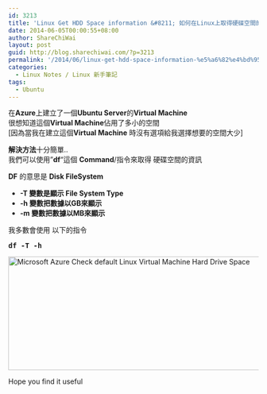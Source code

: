 ```yaml
---
id: 3213
title: 'Linux Get HDD Space information &#8211; 如何在Linux上取得硬碟空間的資訊'
date: 2014-06-05T00:00:55+08:00
author: ShareChiWai
layout: post
guid: http://blog.sharechiwai.com/?p=3213
permalink: '/2014/06/linux-get-hdd-space-information-%e5%a6%82%e4%bd%95%e5%9c%a8linux%e4%b8%8a%e5%8f%96%e5%be%97%e7%a1%ac%e7%a2%9f%e7%a9%ba%e9%96%93%e7%9a%84%e8%b3%87%e8%a8%8a/'
categories:
  - Linux Notes / Linux 新手筆記
tags:
  - Ubuntu
---
```

在**Azure**上建立了一個**Ubuntu Server**的**Virtual Machine**  
很想知道這個**Virtual Machine**佔用了多小的空間  
[因為當我在建立這個**Virtual Machine** 時沒有選項給我選擇想要的空間大少]

**解決方法**十分簡單..  
我們可以使用&#8221;**df**&#8220;這個 **Command**/指令來取得 硬碟空間的資訊

**DF** 的意思是 **Disk FileSystem**

  * **-T 變數是顯示 File System Type**
  * **-h 變數把數據以GB來顯示**
  * **-m 變數把數據以MB來顯示**

我多數會使用 以下的指令

<pre><strong>df -T -h</strong>
</pre>

<img class="alignnone" src="https://i0.wp.com/farm4.static.flickr.com/3838/14437102732_98a6424e4b_z.jpg?resize=625%2C229" alt="Microsoft Azure Check default Linux Virtual Machine Hard Drive Space" width="625" height="229" data-recalc-dims="1" /> 

Hope you find it useful